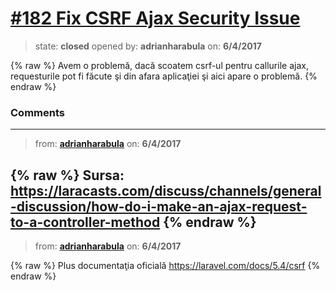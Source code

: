 # [\#182 Fix CSRF Ajax Security Issue](https://github.com/adrianharabula/condr/issues/182)

> state: **closed** opened by: **adrianharabula** on: **6/4/2017**

{% raw %}
Avem o problemă, dacă scoatem csrf-ul pentru callurile ajax, requesturile pot fi făcute şi din afara aplicaţiei şi aici apare o problemă.
{% endraw %}


### Comments

---
> from: [**adrianharabula**](https://github.com/adrianharabula/condr/issues/182#issuecomment-306025921) on: **6/4/2017**

{% raw %}
Sursa: https://laracasts.com/discuss/channels/general-discussion/how-do-i-make-an-ajax-request-to-a-controller-method
{% endraw %}
---
> from: [**adrianharabula**](https://github.com/adrianharabula/condr/issues/182#issuecomment-306027022) on: **6/4/2017**

{% raw %}
Plus documentaţia oficială https://laravel.com/docs/5.4/csrf
{% endraw %}
